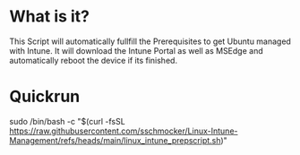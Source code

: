 # What is it?
This Script will automatically fullfill the Prerequisites to get Ubuntu managed with Intune. 
It will download the Intune Portal as well as MSEdge and automatically reboot the device if its finished. 

# Quickrun
sudo /bin/bash -c "$(curl -fsSL https://raw.githubusercontent.com/sschmocker/Linux-Intune-Management/refs/heads/main/linux_intune_prepscript.sh)"
